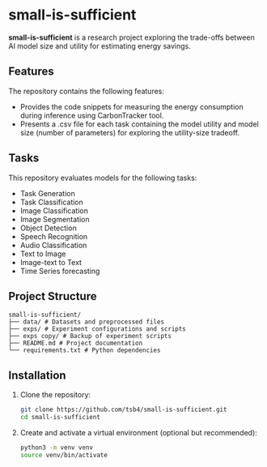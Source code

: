# small-is-sufficient

**small-is-sufficient** is a research project exploring the trade-offs between AI model size and utility for estimating energy savings. 

## Features
The repository contains the following features:

- Provides the code snippets for measuring the energy consumption during inference using CarbonTracker tool.
- Presents a .csv file for each task containing the model utility and model size (number of parameters) for exploring the utility-size tradeoff.

## Tasks

This repository evaluates models for the following tasks:
- Task Generation
- Task Classification
- Image Classification
- Image Segmentation
- Object Detection
- Speech Recognition
- Audio Classification
- Text to Image
- Image-text to Text
- Time Series forecasting


## Project Structure
```
small-is-sufficient/
├── data/ # Datasets and preprocessed files 
├── exps/ # Experiment configurations and scripts
├── exps copy/ # Backup of experiment scripts
├── README.md # Project documentation
└── requirements.txt # Python dependencies
```

## Installation
1. Clone the repository:
   ```bash
   git clone https://github.com/tsb4/small-is-sufficient.git
   cd small-is-sufficient
   ```
2. Create and activate a virtual environment (optional but recommended):
    ```bash
    python3 -m venv venv
    source venv/bin/activate
    ```
